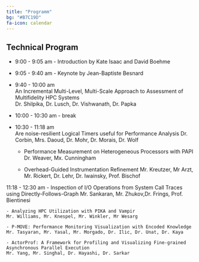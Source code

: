 ```yaml
---
title: "Programm"
bg: "#B7C19D"
fa-icon: calendar
---
```


## Technical Program

- 9:00 - 9:05 am - Introduction by Kate Isaac and David Boehme

- 9:05 - 9:40 am - Keynote by Jean-Baptiste Besnard

- 9:40 - 10:00 am <br> 
	An Incremental Multi-Level, Multi-Scale Approach to Assessment of Multifidelity HPC Systems <br>
	Dr. Shilpika, Dr. Lusch, Dr. Vishwanath, Dr. Papka

- 10:00 - 10:30 am - break 

- 10:30 - 11:18 am <br>
	Are noise-resilient Logical Timers useful for Performance Analysis
	Dr. Corbin, Mrs. Daoud, Dr. Mohr, Dr. Morais, Dr. Wolf
	
	- Performance Measurement on Heterogeneous Processors with PAPI
	Dr. Weaver, Mx. Cunningham

	- Overhead-Guided Instrumentation Refinement
	Mr. Kreutzer, Mr Arzt, Mr. Rickert, Dr. Lehr, Dr. Iwainsky, Prof. Bischof
	
11:18 - 12:30 am
	- Inspection of I/O Operations from System Call Traces using Directly-Follows-Graph
	Mr. Sankaran, Mr. Zhukov,Dr. Frings, Prof. Bientinesi
	
	- Analyzing HPC Utilization with PIKA and Vampir
	Mr. Williams, Mr. Knespel, Mr. Winkler, Mr Wesarg
	
	- P-MOVE: Performance Monitoring Visualization with Encoded Knowledge
	Mr. Tasyaran, Mr. Yasal, Mr. Morgado, Dr. Ilic, Dr. Unat, Dr. Kaya
	
	- ActorProf: A Framework for Profiling and Visualizing Fine-grained Asynchronous Parallel Execution
	Mr. Yang, Mr. Singhal, Dr. Hayashi, Dr. Sarkar
